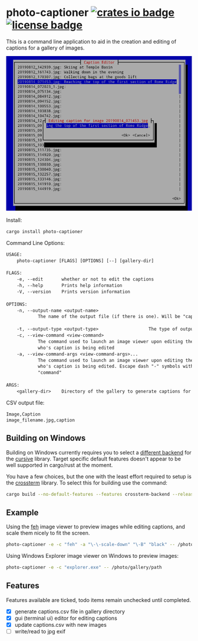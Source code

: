 # photo-captioner [![crates io badge](http://meritbadge.herokuapp.com/photo-captioner)](https://crates.io/crates/photo-captioner) [![license badge](https://img.shields.io/github/license/kellpossible/photo-captioner)](https://github.com/kellpossible/photo-captioner/blob/master/LICENSE.txt)

This is a command line application to aid in the creation and editing of captions for a gallery of images.

![edit menu screenshot](screenshots/edit_menu.png)

Install:

```bash
cargo install photo-captioner
```

Command Line Options:

```txt
USAGE:
    photo-captioner [FLAGS] [OPTIONS] [--] [gallery-dir]

FLAGS:
    -e, --edit       whether or not to edit the captions
    -h, --help       Prints help information
    -V, --version    Prints version information

OPTIONS:
    -n, --output-name <output-name>
            The name of the output file (if there is one). Will be "captions.csv" by default for the "csv" output-type.

    -t, --output-type <output-type>                   The type of output, available options: "csv" [default: csv]
    -c, --view-command <view-command>
            The command used to launch an image viewer upon editing the caption for an image in order to view the image
            who's caption is being edited
    -a, --view-command-args <view-command-args>...
            The command used to launch an image viewer upon editing the caption for an image in order to view the image
            who's caption is being edited. Escape dash "-" symbols with a backslash: "\-". For example: -a "\-\-some"
            "command"

ARGS:
    <gallery-dir>    Directory of the gallery to generate captions for
```

CSV output file:

```csv
Image,Caption
image_filename.jpg,caption
```

## Building on Windows

Building on Windows currently requires you to select a [different backend](https://github.com/gyscos/cursive/wiki/Backends) for the [cursive](https://github.com/gyscos/cursive) library. Target specific default features doesn't appear to be well supported in cargo/rust at the moment.

You have a few choices, but the one with the least effort required to setup is the [crossterm](https://github.com/TimonPost/crossterm) library. To select this for building use the command:

```sh
cargo build --no-default-features --features crossterm-backend --release
```

## Example

Using the [feh](https://feh.finalrewind.org/) image viewer to preview images while editing captions, and scale them nicely to fit the screen.

```bash
photo-captioner -e -c "feh" -a "\-\-scale-down" "\-B" "black" -- /photo/gallery/path
```

Using Windows Explorer image viewer on Windows to preview images:

```bash
photo-captioner -e -c "explorer.exe" -- /photo/gallery/path
```

## Features

Features available are ticked, todo items remain unchecked until completed.

- [x] generate captions.csv file in gallery directory
- [x] gui (terminal ui) editor for editing captions
- [x] update captions.csv with new images
- [ ] write/read to jpg exif
